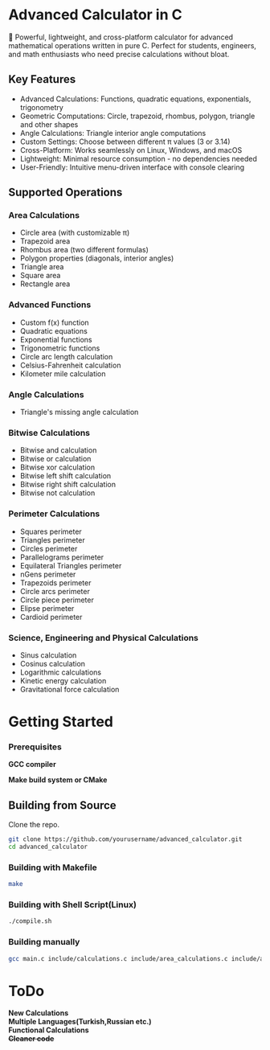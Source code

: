# Advanced Calculator in C
🚀 Powerful, lightweight, and cross-platform calculator for advanced mathematical operations written in pure C. Perfect for students, engineers, and math enthusiasts who need precise calculations without bloat.

## Key Features

* Advanced Calculations: Functions, quadratic equations, exponentials, trigonometry<br>
* Geometric Computations: Circle, trapezoid, rhombus, polygon, triangle and other shapes<br>
* Angle Calculations: Triangle interior angle computations<br>
* Custom Settings: Choose between different π values (3 or 3.14)<br>
* Cross-Platform: Works seamlessly on Linux, Windows, and macOS<br>
* Lightweight: Minimal resource consumption - no dependencies needed<br>
* User-Friendly: Intuitive menu-driven interface with console clearing<br>

## Supported Operations

### Area Calculations

* Circle area (with customizable π)<br>
* Trapezoid area<br>
* Rhombus area (two different formulas)<br>
* Polygon properties (diagonals, interior angles)<br>
* Triangle area<br>
* Square area<br>
* Rectangle area<br>

### Advanced Functions

* Custom f(x) function<br>
* Quadratic equations<br>
* Exponential functions<br>
* Trigonometric functions<br>
* Circle arc length calculation<br>
* Celsius-Fahrenheit calculation<br>
* Kilometer mile calculation<br>
  
### Angle Calculations

* Triangle's missing angle calculation<br>

### Bitwise Calculations

* Bitwise and calculation<br>
* Bitwise or calculation<br>
* Bitwise xor calculation<br>
* Bitwise left shift calculation<br>
* Bitwise right shift calculation<br>
* Bitwise not calculation<br>

### Perimeter Calculations

* Squares perimeter<br>
* Triangles perimeter<br>
* Circles perimeter<br>
* Parallelograms perimeter<br>
* Equilateral Triangles perimeter<br>
* nGens perimeter<br>
* Trapezoids perimeter<br>
* Circle arcs perimeter<br>
* Circle piece perimeter<br>
* Elipse perimeter<br>
* Cardioid perimeter<br>

### Science, Engineering and Physical Calculations

* Sinus calculation<br>
* Cosinus calculation<br>
* Logarithmic calculations<br>
* Kinetic energy calculation<br>
* Gravitational force calculation<br>


# Getting Started

### Prerequisites

**GCC compiler**

**Make build system or CMake**

## Building from Source

Clone the repo.
```bash
git clone https://github.com/yourusername/advanced_calculator.git
cd advanced_calculator
```
### Building with Makefile
```bash
make
```

### Building with Shell Script(Linux)
```bash
./compile.sh
```

### Building manually
```bash
gcc main.c include/calculations.c include/area_calculations.c include/angle_calculations.c -o main -lm
```

# ToDo

**New Calculations**<br>
**Multiple Languages(Turkish,Russian etc.)**<br>
**Functional Calculations**<br>
~~**Cleaner code**~~<br>
